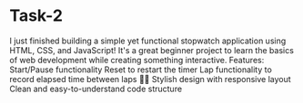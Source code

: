# Task-2
I just finished building a simple yet functional stopwatch application using HTML, CSS, and JavaScript! 
It's a great beginner project to learn the basics of web development while creating something interactive.
Features:
Start/Pause functionality 
Reset to restart the timer 
Lap functionality to record elapsed time between laps 🏃‍♂
Stylish design with responsive layout 
Clean and easy-to-understand code structure 
